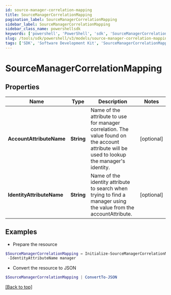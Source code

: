 ```yaml
---
id: source-manager-correlation-mapping
title: SourceManagerCorrelationMapping
pagination_label: SourceManagerCorrelationMapping
sidebar_label: SourceManagerCorrelationMapping
sidebar_class_name: powershellsdk
keywords: ['powershell', 'PowerShell', 'sdk', 'SourceManagerCorrelationMapping', 'SourceManagerCorrelationMapping'] 
slug: /tools/sdk/powershell/v3/models/source-manager-correlation-mapping
tags: ['SDK', 'Software Development Kit', 'SourceManagerCorrelationMapping', 'SourceManagerCorrelationMapping']
---
```



# SourceManagerCorrelationMapping

## Properties

Name | Type | Description | Notes
------------ | ------------- | ------------- | -------------
**AccountAttributeName** | **String** | Name of the attribute to use for manager correlation. The value found on the account attribute will be used to lookup the manager's identity. | [optional] 
**IdentityAttributeName** | **String** | Name of the identity attribute to search when trying to find a manager using the value from the accountAttribute. | [optional] 

## Examples

- Prepare the resource
```powershell
$SourceManagerCorrelationMapping = Initialize-SourceManagerCorrelationMapping  -AccountAttributeName manager `
 -IdentityAttributeName manager
```

- Convert the resource to JSON
```powershell
$SourceManagerCorrelationMapping | ConvertTo-JSON
```


[[Back to top]](#) 


